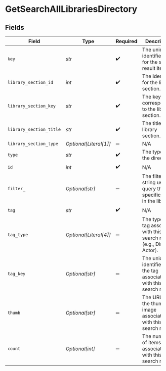 # GetSearchAllLibrariesDirectory


## Fields

| Field                                                                         | Type                                                                          | Required                                                                      | Description                                                                   | Example                                                                       |
| ----------------------------------------------------------------------------- | ----------------------------------------------------------------------------- | ----------------------------------------------------------------------------- | ----------------------------------------------------------------------------- | ----------------------------------------------------------------------------- |
| `key`                                                                         | *str*                                                                         | :heavy_check_mark:                                                            | The unique identifier path for the search result item.                        | /library/sections/3/all?actor=197429                                          |
| `library_section_id`                                                          | *int*                                                                         | :heavy_check_mark:                                                            | The identifier for the library section.                                       | 1                                                                             |
| `library_section_key`                                                         | *str*                                                                         | :heavy_check_mark:                                                            | The key corresponding to the library section.                                 | /library/sections/1                                                           |
| `library_section_title`                                                       | *str*                                                                         | :heavy_check_mark:                                                            | The title of the library section.                                             | Movies                                                                        |
| `library_section_type`                                                        | *Optional[Literal[1]]*                                                        | :heavy_minus_sign:                                                            | N/A                                                                           |                                                                               |
| `type`                                                                        | *str*                                                                         | :heavy_check_mark:                                                            | The type of the directory.                                                    | tag                                                                           |
| `id`                                                                          | *int*                                                                         | :heavy_check_mark:                                                            | N/A                                                                           | 197429                                                                        |
| `filter_`                                                                     | *Optional[str]*                                                               | :heavy_minus_sign:                                                            | The filter string used to query this specific item in the library.            | actor=197429                                                                  |
| `tag`                                                                         | *str*                                                                         | :heavy_check_mark:                                                            | N/A                                                                           | Ben Stiller                                                                   |
| `tag_type`                                                                    | *Optional[Literal[4]]*                                                        | :heavy_minus_sign:                                                            | The type of tag associated with this search result (e.g., Director, Actor).   |                                                                               |
| `tag_key`                                                                     | *Optional[str]*                                                               | :heavy_minus_sign:                                                            | The unique identifier for the tag associated with this search result.         | 5d776826999c64001ec2c606                                                      |
| `thumb`                                                                       | *Optional[str]*                                                               | :heavy_minus_sign:                                                            | The URL to the thumbnail image associated with this search result.            | https://metadata-static.plex.tv/5/people/57bd7c7d6c5c9e2881251b30e5603d3d.jpg |
| `count`                                                                       | *Optional[int]*                                                               | :heavy_minus_sign:                                                            | The number of items associated with this search result.                       | 10                                                                            |